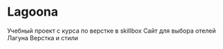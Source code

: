 # Lagoona
Учебный проект с курса по верстке в skillbox
Сайт для выбора отелей Лагуна
Верстка и стили
